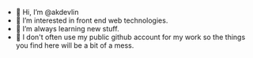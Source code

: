 - 👋 Hi, I’m @akdevlin
- 👀 I’m interested in front end web technologies.
- 🌱 I’m always learning new stuff.
- 🦥 I don't often use my public github account for my work so the things you find here will be a bit of a mess.

<!---
akdevlin/akdevlin is a ✨ special ✨ repository because its `README.md` (this file) appears on your GitHub profile.
You can click the Preview link to take a look at your changes.
--->
